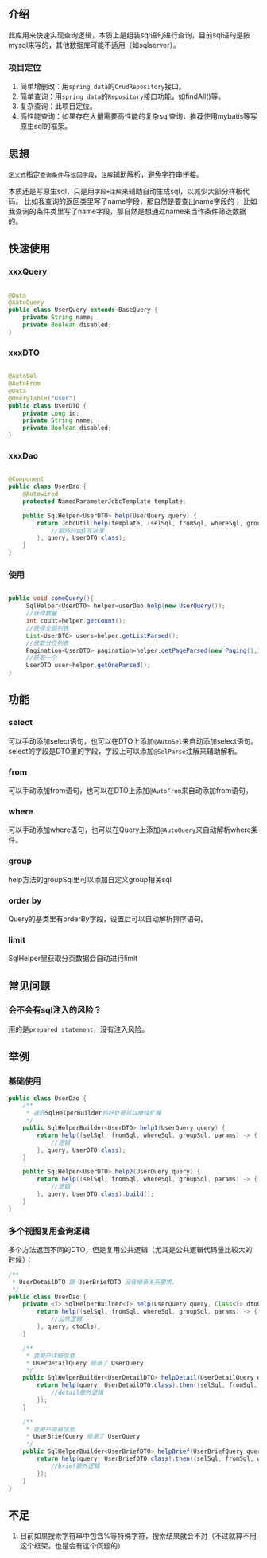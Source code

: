 ## 介绍

此库用来快速实现查询逻辑，本质上是组装sql语句进行查询，目前sql语句是按mysql来写的，其他数据库可能不适用（如sqlserver）。

### 项目定位

1. 简单增删改：用`spring data`的`CrudRepository`接口。
2. 简单查询：用`spring data`的`Repository`接口功能，如findAll()等。
3. 复杂查询：此项目定位。
4. 高性能查询：如果存在大量需要高性能的复杂sql查询，推荐使用mybatis等写原生sql的框架。

## 思想

`定义式`指定`查询条件`与`返回字段`，`注解`辅助解析，避免字符串拼接。

本质还是写原生sql，只是用`字段+注解`来辅助自动生成sql，以减少大部分样板代码。
比如我查询的返回类里写了name字段，那自然是要查出name字段的；
比如我查询的条件类里写了name字段，那自然是想通过name来当作条件筛选数据的。

## 快速使用

### xxxQuery

``` java

@Data
@AutoQuery
public class UserQuery extends BaseQuery {
    private String name;
    private Boolean disabled;
}
```

### xxxDTO

``` java

@AutoSel
@AutoFrom
@Data
@QueryTable("user")
public class UserDTO {
    private Long id;
    private String name;
    private Boolean disabled;
}
```

### xxxDao

``` java

@Component
public class UserDao {
    @Autowired
    protected NamedParameterJdbcTemplate template;

    public SqlHelper<UserDTO> help(UserQuery query) {
        return JdbcUtil.help(template, (selSql, fromSql, whereSql, groupSql, params) -> {
            //额外的sql写这里
        }, query, UserDTO.class);
    }
}
```

### 使用

``` java

public void someQuery(){
     SqlHelper<UserDTO> helper=userDao.help(new UserQuery());
     //获得数量
     int count=helper.getCount();
     //获得全部列表
     List<UserDTO> users=helper.getListParsed();
     //获取分页列表
     Pagination<UserDTO> pagination=helper.getPageParsed(new Paging(1,10));
     //获取一个
     UserDTO user=helper.getOneParsed();
}

```

## 功能

### select

可以手动添加select语句，也可以在DTO上添加`@AutoSel`来自动添加select语句。
select的字段是DTO里的字段，字段上可以添加`@SelParse`注解来辅助解析。

### from

可以手动添加from语句，也可以在DTO上添加`@AutoFrom`来自动添加from语句。

### where

可以手动添加where语句，也可以在Query上添加`@AutoQuery`来自动解析where条件。

### group

help方法的groupSql里可以添加自定义group相关sql

### order by

Query的基类里有orderBy字段，设置后可以自动解析排序语句。

### limit

SqlHelper里获取分页数据会自动进行limit

## 常见问题

### 会不会有sql注入的风险？

用的是`prepared statement`，没有注入风险。

## 举例

### 基础使用

```java
public class UserDao {
    /**
     * 返回SqlHelperBuilder的好处是可以继续扩展
     */
    public SqlHelperBuilder<UserDTO> help1(UserQuery query) {
        return help((selSql, fromSql, whereSql, groupSql, params) -> {
            //逻辑
        }, query, UserDTO.class);
    }

    public SqlHelper<UserDTO> help2(UserQuery query) {
        return help((selSql, fromSql, whereSql, groupSql, params) -> {
            //逻辑
        }, query, UserDTO.class).build();
    }
}

```

### 多个视图复用查询逻辑

多个方法返回不同的DTO，但是复用公共逻辑（尤其是公共逻辑代码量比较大的时候）：

```java
/**
 * UserDetailDTO 跟 UserBriefDTO 没有继承关系要求。
 */
public class UserDao {
    private <T> SqlHelperBuilder<T> help(UserQuery query, Class<T> dtoCls) {
        return help((selSql, fromSql, whereSql, groupSql, params) -> {
            //公共逻辑
        }, query, dtoCls);
    }

    /**
     * 查用户详细信息
     * UserDetailQuery 继承了 UserQuery
     */
    public SqlHelperBuilder<UserDetailDTO> helpDetail(UserDetailQuery query) {
        return help(query, UserDetailDTO.class).then((selSql, fromSql, whereSql, groupSql, params) -> {
            //detail额外逻辑
        });
    }

    /**
     * 查用户简易信息
     * UserBriefQuery 继承了 UserQuery
     */
    public SqlHelperBuilder<UserBriefDTO> helpBrief(UserBriefQuery query) {
        return help(query, UserBriefDTO.class).then((selSql, fromSql, whereSql, groupSql, params) -> {
            //brief额外逻辑
        });
    }
}

```

## 不足

1. 目前如果搜索字符串中包含%等特殊字符，搜索结果就会不对（不过就算不用这个框架，也是会有这个问题的）